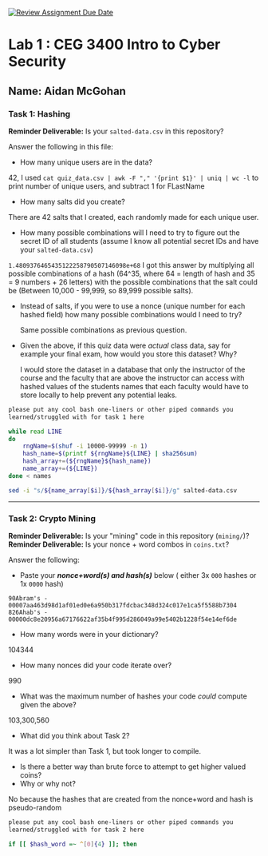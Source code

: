 [![Review Assignment Due Date](https://classroom.github.com/assets/deadline-readme-button-22041afd0340ce965d47ae6ef1cefeee28c7c493a6346c4f15d667ab976d596c.svg)](https://classroom.github.com/a/SPs4PNWX)
# Lab 1 : CEG 3400 Intro to Cyber Security

## Name: Aidan McGohan

### Task 1: Hashing

**Reminder Deliverable:** Is your `salted-data.csv` in this repository?

Answer the following in this file:

* How many unique users are in the data?

42, I used `cat quiz_data.csv | awk -F "," '{print $1}' | uniq | wc -l` to print number of unique users, and subtract 1 for FLastName

* How many salts did you create?

There are 42 salts that I created, each randomly made for each unique user.

* How many possible combinations will I need to try to figure out the secret ID
  of all students (assume I know all potential secret IDs and have your 
  `salted-data.csv`)

`1.4809376465435122258790507146098e+68`
I got this answer by multiplying all possible combinations of a hash (64^35, where 64 = length of hash and 35 = 9 numbers + 26 letters) with the possible combinations that the salt could be (Between 10,000 - 99,999, so 89,999 possible salts).

* Instead of salts, if you were to use a nonce (unique number for each hashed
  field) how many possible combinations would I need to try?
  
  Same possible combinations as previous question.

* Given the above, if this quiz data were *actual* class data, say for example
  your final exam, how would you store this dataset?  Why?

  I would store the dataset in a database that only the instructor of the course and the faculty that are above the instructor can access with hashed values of the students names that each faculty would have to store locally to help prevent any potential leaks.

```bash
please put any cool bash one-liners or other piped commands you
learned/struggled with for task 1 here

while read LINE
do
    rngName=$(shuf -i 10000-99999 -n 1)
    hash_name=$(printf ${rngName}${LINE} | sha256sum)
    hash_array+=(${rngName}${hash_name})
    name_array+=(${LINE})
done < names

sed -i "s/${name_array[$i]}/${hash_array[$i]}/g" salted-data.csv
```

---

### Task 2: Crypto Mining

**Reminder Deliverable:** Is your "mining" code in this repository (`mining/`)?
**Reminder Deliverable:** Is your nonce + word combos in `coins.txt`?

Answer the following:

* Paste your ***nonce+word(s) and hash(s)*** below ( either 3x `000` hashes or 1x `0000`
hash)

```
90Abram's - 00007aa463d98d1af01ed0e6a950b317fdcbac348d324c017e1ca5f5588b7304
826Ahab's - 00000dc8e20956a67176622af35b4f995d286049a99e5402b1228f54e14ef6de
```

* How many words were in your dictionary?

104344

* How many nonces did your code iterate over?

990

* What was the maximum number of hashes your code *could* compute given the above?

103,300,560

* What did you think about Task 2?

It was a lot simpler than Task 1, but took longer to compile.

* Is there a better way than brute force to attempt to get higher valued coins?
* Why or why not?

No because the hashes that are created from the nonce+word and hash is pseudo-random


```bash
please put any cool bash one-liners or other piped commands you
learned/struggled with for task 2 here

if [[ $hash_word =~ ^[0]{4} ]]; then
```

